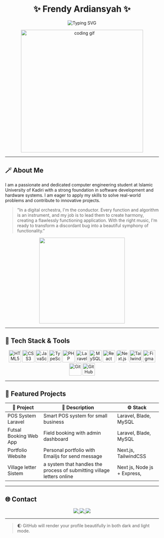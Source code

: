 <!-- README.md -->

<h1 align="center">✨ Frendy Ardiansyah ✨</h1>
<p align="center">
  <img src="https://readme-typing-svg.demolab.com?font=Fira+Code&weight=500&size=22&pause=1000&color=0AFFEF&center=true&vCenter=true&width=600&lines=🎓+Computer+Engineering+Student;💻+Fullstack+Developer;🧠+Backend+Developer;🎨+Frontend+Developer" alt="Typing SVG" />
</p>



<p align="center">
  <img src="https://media.giphy.com/media/qgQUggAC3Pfv687qPC/giphy.gif" width="400" alt="coding gif"/>
</p>

---

## 🪄 About Me


I am a passionate and dedicated computer engineering student at Islamic University of Kadiri with a strong foundation in software development and hardware systems. I am eager to apply my skills to solve real-world problems and contribute to innovative projects.


> "In a digital orchestra, I'm the conductor. Every function and algorithm is an instrument, and my job is to lead them to create harmony, creating a flawlessly functioning application. With the right music, I'm ready to transform a discordant bug into a beautiful symphony of functionality."

<p align="center">
<img src="https://media2.giphy.com/media/v1.Y2lkPTc5MGI3NjExcDlwMm5xNGJ1c283MHZzdW8zejdncWhpeXdyZnA5am11NW1qOG81aSZlcD12MV9pbnRlcm5hbF9naWZfYnlfaWQmY3Q9Zw/xTiTnnnWvRXTeXx3wc/giphy.gif" width="280"/>
</p>

---

## 🧰 Tech Stack & Tools

<p align="center">
  <img src="https://cdn.jsdelivr.net/gh/devicons/devicon/icons/html5/html5-original.svg" width="40" alt="HTML5" />
  <img src="https://cdn.jsdelivr.net/gh/devicons/devicon/icons/css3/css3-original.svg" width="40" alt="CSS3" />
  <img src="https://cdn.jsdelivr.net/gh/devicons/devicon/icons/javascript/javascript-original.svg" width="40" alt="JavaScript" />
  <img src="https://cdn.jsdelivr.net/gh/devicons/devicon/icons/typescript/typescript-original.svg" width="40" alt="TypeScript" />
  <img src="https://cdn.jsdelivr.net/gh/devicons/devicon/icons/php/php-original.svg" width="40" alt="PHP" />
  <img src="https://upload.wikimedia.org/wikipedia/commons/9/9a/Laravel.svg" width="40" alt="Laravel" />
  <img src="https://cdn.jsdelivr.net/gh/devicons/devicon/icons/mysql/mysql-original.svg" width="40" alt="MySQL" />
  <img src="https://cdn.jsdelivr.net/gh/devicons/devicon/icons/react/react-original.svg" width="40" alt="React" />
  <img src="https://cdn.jsdelivr.net/gh/devicons/devicon/icons/nextjs/nextjs-original.svg" width="40" alt="Next.js" style="background-color:white; border-radius:8px;" />
  <img src="https://cdn.jsdelivr.net/gh/devicons/devicon/icons/tailwindcss/tailwindcss-original.svg" width="40" alt="TailwindCSS" />
  <img src="https://cdn.jsdelivr.net/gh/devicons/devicon/icons/figma/figma-original.svg" width="40" alt="Figma" />
  <img src="https://cdn.jsdelivr.net/gh/devicons/devicon/icons/git/git-original.svg" width="40" alt="Git" />
  <img src="https://cdn.jsdelivr.net/gh/devicons/devicon/icons/github/github-original.svg" width="40" alt="GitHub" />
</p>

---

## 🚀 Featured Projects

| 💼 Project             | 📄 Description                           | ⚙️ Stack              |
| ---------------------- | ---------------------------------------- | --------------------- |
| POS System Laravel     | Smart POS system for small business      | Laravel, Blade, MySQL |
| Futsal Booking Web App | Field booking with admin dashboard       | Laravel, Blade, MySQL      |
| Portfolio Website      | Personal portfolio with Emailjs for send message | Next.js, TailwindCSS  |
| Village letter Sistem     | a system that handles the process of submitting village letters online  | Next js, Node js + Express,         |

---

## 🌐 Contact

<p align="center">
  <a href="mailto:frendyardiansyah70@gmail.com">
    <img src="https://img.shields.io/badge/Gmail-D14836?style=flat-square&logo=gmail&logoColor=white" />
  </a>
  <a href="https://www.linkedin.com/in/frendy-ardiansyah-338b422b4/">
    <img src="https://img.shields.io/badge/LinkedIn-0A66C2?style=flat-square&logo=linkedin&logoColor=white" />
  </a>
  <a href="https://instagram.com/frendy.ardiansyah">
    <img src="https://img.shields.io/badge/Instagram-E4405F?style=flat-square&logo=instagram&logoColor=white" />
  </a>
</p>

---

> 🌓 GitHub will render your profile beautifully in both dark and light mode.
